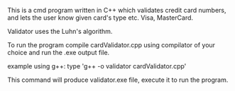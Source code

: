This is a cmd program written in C++ which validates credit card numbers, and lets the user know given card's type etc. Visa, MasterCard.

Validator uses the Luhn's algorithm.

To run the program compile cardValidator.cpp using compilator of your choice and run the .exe output file.

example using g++:  type 'g++ -o validator cardValidator.cpp' 

This command will produce validator.exe file, execute it to run the program.

